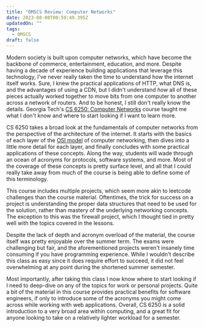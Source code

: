 ```yaml
---
title: "OMSCS Review: Computer Networks"
date: 2023-08-08T00:59:49.395Z
updatedOn: ""
tags:
  - OMSCS
draft: false
---
```

Modern society is built upon computer networks, which have become the backbone of commerce, entertainment, education, and more. Despite having a decade of experience building applications that leverage this technology, I've never really taken the time to understand how the internet itself works. Sure, I knew the practical applications of HTTP, what DNS is, and the advantages of using a CDN, but I didn't understand _how_ all of these pieces actually worked together to move bits from one computer to another across a network of routers. And to be honest, I still don't really know the details. Georgia Tech's [CS 6250: Computer Networks](https://omscs.gatech.edu/cs-6250-computer-networks) course taught me what I don't know and where to start looking if I want to learn more.

CS 6250 takes a broad look at the fundamentals of computer networks from the perspective of the architecture of the internet. It starts with the basics of each layer of the [OSI model](https://en.wikipedia.org/wiki/OSI_model) of computer networking, then dives into a little more detail for each layer, and finally concludes with some practical applications of these concepts. Along the way, students will wade through an ocean of acronyms for protocols, software systems, and more. Most of the coverage of these concepts is pretty surface level, and all that I could really take away from much of the course is being able to define some of this terminology.

This course includes multiple projects, which seem more akin to leetcode challenges than the course material. Oftentimes, the trick for success on a project is understanding the proper data structures that need to be used for the solution, rather than mastery of the underlying networking concepts. The exception to this was the firewall project, which I thought tied in pretty well with the topics covered in the lessons.

Despite the lack of depth and acronym overload of the material, the course itself was pretty enjoyable over the summer term. The exams were challenging but fair, and the aforementioned projects weren't insanely time consuming if you have programming experience. While I wouldn't describe this class as easy since it does require effort to succeed, it did not feel overwhelming at any point during the shortened summer semester.

Most importantly, after taking this class I now know where to start looking if I need to deep-dive on any of the topics for work or personal projects. Quite a bit of the material in this course provides practical benefits for software engineers, if only to introduce some of the acronyms you might come across while working with web applications. Overall, CS 6250 is a solid introduction to a very broad area within computing, and a great fit for anyone looking to take on a relatively lighter workload for a semester.
